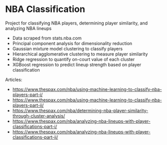# NBA Classification

Project for classifying NBA players, determining player similarity, and analyzing NBA lineups

- Data scraped from stats.nba.com
- Principal component analysis for dimensionality reduction
- Gaussian mixture model clustering to classify players
- Hierarchical agglomerative clustering to measure player similarity
- Ridge regression to quantify on-court value of each cluster
- XGBoost regression to predict lineup strength based on player classification

Articles:
- https://www.thespax.com/nba/using-machine-learning-to-classify-nba-players-part-i/
- https://www.thespax.com/nba/using-machine-learning-to-classify-nba-players-part-ii/
- https://www.thespax.com/nba/determining-nba-player-similarity-through-cluster-analysis/
- https://www.thespax.com/nba/analyzing-nba-lineups-with-player-classifications-part-i/
- https://www.thespax.com/nba/analyzing-nba-lineups-with-player-classifications-part-ii/
